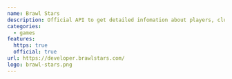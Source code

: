 ```yaml
---
name: Brawl Stars
description: Official API to get detailed infomation about players, clubs and brawlers!
categories:
  - games
features:
  https: true
  official: true
url: https://developer.brawlstars.com/
logo: brawl-stars.png
---
```

